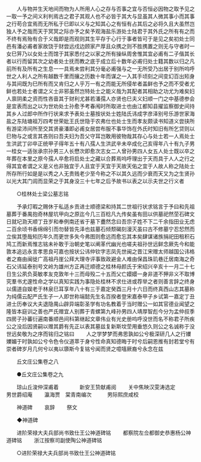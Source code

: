 <!-- { "loadSidebar": true } -->
　　人与物并生天地间而物为人所用人心之存与否事之宜与否恒必因物之取予见之一取一予之间义利判焉古之君子其观人也不必皆于其大与显虽其人微其事小而其事之行苟合宜焉而无所私于巳即以义与之知其心之有恒有占其后之必将久且大虽然岂独人予之哉而天于冥冥之际亦予之矣予观海盐乐游处士陆君于其外氏之所有有之而不终有焉殆有合于义哉即是而观则其生平存于心行于事者皆可于是见之矣初处士同邑有潘必甫者家故饶于财尝远戍边顾家产厚且众携之则不胜携置之则无与守者时一女巳笄乃以女处士而馆于其家悉付之以家之所有操纵周舍惟其宜必甫有二子偕其长者以行而留其次之幼者处士抚而教之底于成立后十数年必甫归处士籍其数以归之凡前所有及所有之生息一一具焉未尝利其分毫必甫强与之一无所受乃出居于别所呜呼世之人利人之所有越数千里而攘之历数十年而谋之一入其手顷刻之间变幻百出矧身与其间既为巳所有而又肯归之人乎万一有之而能无所侵牟者盖鲜也予之而不受者尤鲜也若处士者谓之义士非邪虽然岂特处士之能义哉为其配者其相助之功尤为难矣妇人禀阴柔之资而性吝啬其于财利尤甚若潘孺人亦贤也巳夫义妇顺一门之中基德参会是宜表而出之以为世劝处士孙愈予考春闱时所取进士也由江都知县擢监察御史间持其乡人过郎中所作行状来求予表处士墓按状处士姓陆氏讳成字彦泽别号乐游世家海盐之东陆塘祖万四考世荣妣王氏世隐于农弗仕也处士生而孝友颇读书知道义尝挟所有游梁沛间所至交其贤豪潘即必甫女居尝布服不事华饰在外氏时知旧有所乞贷则以巳物与之或言其吝则曰吾夫妇为吾父守耳岂敢用彼物哉其存心与处士若一人焉处士生洪武丁卯卒正统甲子得年五十有八孺人生洪武辛未卒成化己亥得年八十有九子男一桂女一适张承宗孙男三人长懋次即愈次志女二人曾孙男四人女五人处士既以卒之年葬在本里之原今孺人卒愈将启处士之藏以合葬焉呜呼理出于天而具于人人之行之得其宜者谓之义是义也非独宜于人且宜于天宜于天故天佑之宜于人故人称之陆处士所存所行如是是以秀之人无贵贱老少至今称之不以其久远而少衰而天又为之生贤孙以光大其门闾而显荣之于其身没三十七年之后予故书以表之以示夫世之行义者 

　　○桂林处士梁公墓志铭 

　　予承灯暇之赐休于私适乡贡进士顺德梁和持其二世祖行状求铭言于予曰和先祖墓葬于番禺抱奇林屋坑甲向之原迄今几三百稔凡九传矣虽有田以供墓祀然茔石碑文日就圮泐天顺丁丑岁和奉例南还省于墓下衋然念曰吾宗子姓不下二千余指田业无虑二百余顷书香绵绵引而勿替皆先泽也兹墓石倾颓碣刻漫灭虽曰古不修墓宁忍恝然而立俟其堕哉矧历年久而更世多失今弗图则愈远而愈忘其本矣肆谋诸族捐祀田租积石鸠工而新焉惟志铭未补敢于治朝史笔以阐革代幽光也嗟夫祖孙世远鲜念厥先今和能敦本追远永言孝思良可嘉也按状公讳仲钦字志凤先世闽之晋江宋赠太师越国公讳格者之裔由闽徙广高祖丹崖公拜大理寺评事致政避金人难由保昌珠玑巷迁居南海之奇石父讳延泰别号文岭为雄州方正再迁顺德之桂林母颜氏于宋绍兴辛亥十一月二十七日生公夙负英敏孝友克敦年十三而母殁二十五而父亡嬛嬛一身非道不狎非义不取博究羣书尤邃性命之学以真知实践为事隐处桂林不求仕进或荐举之者则善言辞之终身以儒道自娱老于林泉巳耳享年八十有三于嘉定癸酉三月十六日而终真西山志其墓称为纯儒云配严氏生子一人即世称端懿先生名百揆者登宋嘉泰甲子乡试第一嘉定丁丑进士历奉议大夫退隐禺山辟异端彰圣学有功名教着于当时赠公一如其官德业闻望之隆皆本庭训之善也严氏赠宜人别葬于青螺第九峰孙男四人靖厚智彪今分为孟仲叔季四房子孙蕃衍遍南番顺邑间科第继起文章伟业有光史册呜呼没世而名不称君子所疾公之没后因贤嗣以赠其爵有先正以表其墓兹复新斯坟茔用垂悠久则公之名诚称于没世远矣敬为之序而铭归之铭曰 
　　人之学梦梦而弗思孰如公兮极深研几人之行嬽嬽媚于时孰如公兮令色令仪道萃于身兮性命真知德晦于时兮后嗣恩推有封若堂兮有崇者碑岁月几何兮以夷以隳斯今复铭兮闻而贤之噫嘻厥裔兮永念在兹 

　　丘文庄公集卷之八 

　　●丘文庄公集卷之九 

　　琼山丘浚仲深甫着　　　　新安王贽献甫阅 
　　关中焦映汉雯涛选定　　　男世爵绍庵 
　　瀛海贾　棠青南编次　　　男际熙庶咸校 

　　神道碑 
　　哀辞 
　　祭文 

　　◆神道碑 

　　进阶荣禄大夫兵部尚书致仕王公神道碑铭 
　　都察院左佥都御史恭惠杨公神道碑铭 
　　浙江按察司副使陶公神道碑铭 

　　○进阶荣禄大夫兵部尚书致仕王公神道碑铭 

